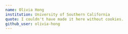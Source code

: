 ```yaml
---
name: Olivia Hong
institution: University of Southern California
quote: I couldn't have made it here without cookies.
github_user: olivia-hong
---
```


